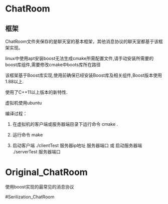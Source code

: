 # ChatRoom

## 框架
ChatRoom文件夹保存的是聊天室的基本框架，其他消息协议的聊天室都基于该框架实现。

linux中使用apt安装boost无法生成cmake所需配置文件,请手动安装所需要的boost库组件,需要修改cmake中boots库所在路径

该框架基于Boost库实现,使用前确保已经安装Boost库及相关组件,Boost版本使用1.88以上.

使用了C++11以上版本的新特性.

虚拟机使用ubuntu

编译过程：

1. 在虚拟机的客户端或服务器端目录下运行命令 cmake .

2. 运行命令 make

3. 启动客户端 ./clientTest 服务器ip地址 服务器端口 或 启动服务器端  ./serverTest 服务器端口

# Original_ChatRoom

使用boost实现的最常见的消息协议

#Serilization_ChatRoom




